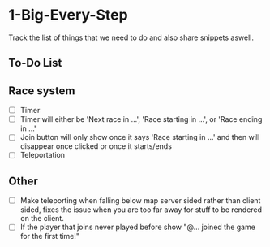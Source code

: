 # 1-Big-Every-Step
Track the list of things that we need to do and also share snippets aswell.

## To-Do List

## Race system
- [ ] Timer
- [ ] Timer will either be 'Next race in ...', 'Race starting in ...', or 'Race ending in ...'
- [ ] Join button will only show once it says 'Race starting in ...' and then will disappear once clicked or once it starts/ends
- [ ] Teleportation

## Other
- [ ] Make teleporting when falling below map server sided rather than client sided, fixes the issue when you are too far away for stuff to be rendered on the client.
- [ ] If the player that joins never played before show "@... joined the game for the first time!"
